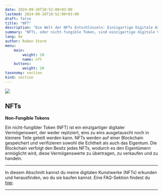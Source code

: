 ```yaml
---
date: 2024-09-26T10:52:00+03:00
lastmod: 2024-09-26T10:52:00+03:00
draft: false
title: "NFT"
description: "Die Welt der NFTs Entschlüsseln: Einzigartige Digitale Assets auf der Blockchain"
summary: "NFTs, oder nicht-fungible Token, sind einzigartige digitale Vermögenswerte, die auf einer Blockchain gespeichert werden und Eigentum sowie Echtheit verifizieren. Sie können gekauft, verkauft und gehandelt werden, wobei jeder NFT unverwechselbar und nicht austauschbar ist."
lang: de
author: Ruben Storm
menu: 
    main:
        weight: 20
        name: nft
    buttons:
        weight: 20
taxonomy: section
kind: section
---
```

![][HeaderImage]

## NFTs  
**Non-Fungible Tokens**

Ein nicht-fungibler Token (NFT) ist ein einzigartiger digitaler Vermögenswert, der weder repliziert, eins zu eins ausgetauscht noch in kleinere Teile geteilt werden kann. NFTs werden auf einer Blockchain gespeichert und verifizieren sowohl die Echtheit als auch das Eigentum. Die Blockchain verfolgt den Besitz jedes NFTs, wodurch es den Eigentümern ermöglicht wird, diese Vermögenswerte zu übertragen, zu verkaufen und zu handeln.

---

In diesem Abschnitt kannst du meine digitalen Kunstwerke (NFTs) erkunden und herausfinden, wo du sie kaufen kannst. Eine FAQ-Sektion findest du [hier][defFAQlink].

---




[HeaderImage]: /images/header-nft.webp
[defFAQlink]: /de/faq/nft-faq